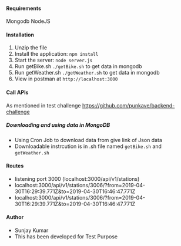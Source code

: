 #### Requirements

Mongodb
NodeJS


#### Installation
1. Unzip the file
2. Install the application: `npm install`
3. Start the server: `node server.js`
4. Run getBike.sh `./getBike.sh` to get data in mongodb
5. Run getWeather.sh `./getWeather.sh` to get data in mongodb
6. View in postman at `http://localhost:3000`

#### Call APIs
As mentioned in test challenge
https://github.com/punkave/backend-challenge 

##### Downloading and using data in MongoDB
- Using Cron Job to download data from give link of Json data
- Downloadable instrcution is in .sh file named `getBike.sh` and `getWeather.sh`

#### Routes

- listening port 3000 (localhost:3000/api/v1/stations)
- localhost:3000/api/v1/stations/3006/?from=2019-04-30T16:29:39.771Z&to=2019-04-30T16:46:47.771Z
- localhost:3000/api/v1/stations/3006/?from=2019-04-30T16:29:39.771Z&to=2019-04-30T16:46:47.771Z

#### Author
- Sunjay Kumar
- This has been developed for Test Purpose
